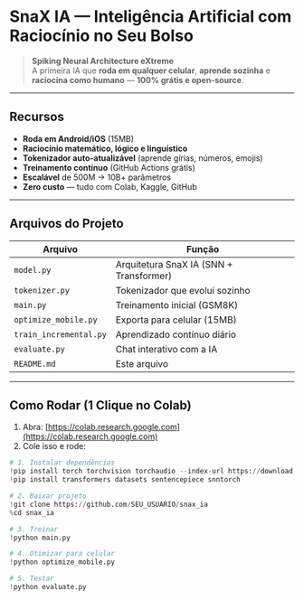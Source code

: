 # SnaX IA — Inteligência Artificial com Raciocínio no Seu Bolso

> **Spiking Neural Architecture eXtreme**  
> A primeira IA que **roda em qualquer celular**, **aprende sozinha** e **raciocina como humano** — **100% grátis e open-source**.

---

## Recursos

- **Roda em Android/iOS** (15MB)
- **Raciocínio matemático, lógico e linguístico**
- **Tokenizador auto-atualizável** (aprende gírias, números, emojis)
- **Treinamento contínuo** (GitHub Actions grátis)
- **Escalável** de 500M → 10B+ parâmetros
- **Zero custo** — tudo com Colab, Kaggle, GitHub

---

## Arquivos do Projeto

| Arquivo | Função |
|-------|--------|
| `model.py` | Arquitetura SnaX IA (SNN + Transformer) |
| `tokenizer.py` | Tokenizador que evolui sozinho |
| `main.py` | Treinamento inicial (GSM8K) |
| `optimize_mobile.py` | Exporta para celular (15MB) |
| `train_incremental.py` | Aprendizado contínuo diário |
| `evaluate.py` | Chat interativo com a IA |
| `README.md` | Este arquivo |

---

## Como Rodar (1 Clique no Colab)

1. Abra: [https://colab.research.google.com](https://colab.research.google.com)
2. Cole isso e rode:

```python
# 1. Instalar dependências
!pip install torch torchvision torchaudio --index-url https://download.pytorch.org/whl/cu118
!pip install transformers datasets sentencepiece snntorch

# 2. Baixar projeto
!git clone https://github.com/SEU_USUARIO/snax_ia
%cd snax_ia

# 3. Treinar
!python main.py

# 4. Otimizar para celular
!python optimize_mobile.py

# 5. Testar
!python evaluate.py